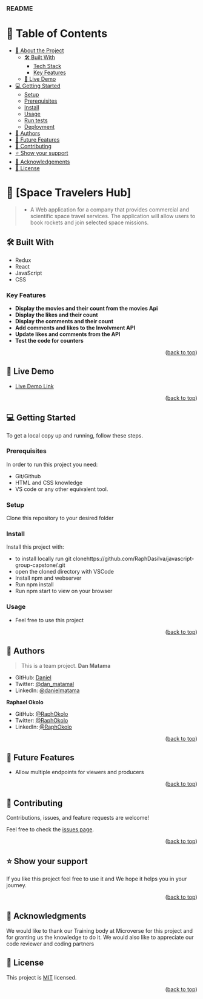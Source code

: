 <a name="readme-top"></a>

  <h3><b>README</b></h3>

</div>

<!-- TABLE OF CONTENTS -->

# 📗 Table of Contents

- [📖 About the Project](#about-project)
  - [🛠 Built With](#built-with)
    - [Tech Stack](#tech-stack)
    - [Key Features](#key-features)
  - [🚀 Live Demo](#live-demo)
- [💻 Getting Started](#getting-started)
  - [Setup](#setup)
  - [Prerequisites](#prerequisites)
  - [Install](#install)
  - [Usage](#usage)
  - [Run tests](#run-tests)
  - [Deployment](#triangular_flag_on_post-deployment)
- [👥 Authors](#authors)
- [🔭 Future Features](#future-features)
- [🤝 Contributing](#contributing)
- [⭐️ Show your support](#support)
- [🙏 Acknowledgements](#acknowledgements)
- [📝 License](#license)

<!-- PROJECT DESCRIPTION -->

# 📖 [Space Travelers Hub] <a name="about-project"></a>

> - A Web application for a company that provides commercial and scientific space travel services. The application will allow users to book rockets and join selected space missions.

## 🛠 Built With <a name="built-with"></a>

- Redux
- React
- JavaScript
- CSS


### Key Features <a name="key-features"></a>

- **Display the movies and their count from the movies Api**
- **Display the likes and their count**
- **Display the comments and their count**
- **Add comments and likes to the Involvment API**
- **Update likes and comments from the API**
- **Test the code for counters**

<p align="right">(<a href="#readme-top">back to top</a>)</p>

<!-- LIVE DEMO -->

## 🚀 Live Demo <a name="live-demo"></a>

- [Live Demo Link](https://space-travelers-hub-tnh2.onrender.com)


<p align="right">(<a href="#readme-top">back to top</a>)</p>

<!-- GETTING STARTED -->

## 💻 Getting Started <a name="getting-started"></a>

To get a local copy up and running, follow these steps.

### Prerequisites

In order to run this project you need:

- Git/Github
- HTML and CSS knowledge
- VS code or any other equivalent tool.

<!--
Example command:

```sh
 gem install rails
```
 -->

### Setup

Clone this repository to your desired folder


<!--
Example commands:

```sh
  cd my-folder
  git clone git@https://github.com/RaphDasilva/javascript-group-capstone.git
```
--->

### Install

Install this project with:

- to install locally run git clonehttps://github.com/RaphDasilva/javascript-group-capstone/.git
- open the cloned directory with VSCode
- Install npm and webserver
- Run npm install
- Run npm start to view on your browser

### Usage

- Feel free to use this project

<p align="right">(<a href="#readme-top">back to top</a>)</p>

<!-- AUTHORS -->

## 👥 Authors <a name="author"></a>

> This is a team project.
> **Dan Matama**

- GitHub: [Daniel](https://www.linkedin.com/in/daniel-matama-mwebesa/)
- Twitter: [@dan_matamal](https://twitter.com/dan_matama)
- LinkedIn: [@danielmatama](https://github.com/danielmatama)

**Raphael Okolo**

- GitHub: [@RaphOkolo](https://github.com/RaphDasilva)
- Twitter: [@RaphOkolo](https://twitter.com/RaphOkolo)
- LinkedIn: [@RaphOkolo](https://www.linkedin.com/in/RaphOkolo/)

<p align="right">(<a href="#readme-top">back to top</a>)</p>

<!-- FUTURE FEATURES -->

## 🤝 Future Features <a name="future-features"></a>
- Allow multiple endpoints for viewers and producers

<p align="right">(<a href="#readme-top">back to top</a>)</p>

<!-- CONTRIBUTING -->

## 🤝 Contributing <a name="contributing"></a>

Contributions, issues, and feature requests are welcome!

Feel free to check the [issues page](../../issues/).

<p align="right">(<a href="#readme-top">back to top</a>)</p>

<!-- SUPPORT -->

## ⭐️ Show your support <a name="support"></a>

If you like this project feel free to use it and We hope it helps you in your journey.

<p align="right">(<a href="#readme-top">back to top</a>)</p>

<!-- ACKNOWLEDGEMENTS -->

## 🙏 Acknowledgments <a name="acknowledgements"></a>

We would like to thank our Training body at Microverse for this project and for granting us the knowledge to do it. We would also like to appreciate our code reviewer and coding partners

<!-- LICENSE -->

## 📝 License <a name="license"></a>

This project is [MIT](LICENSE) licensed.

<p align="right">(<a href="#readme-top">back to top</a>)</p>
